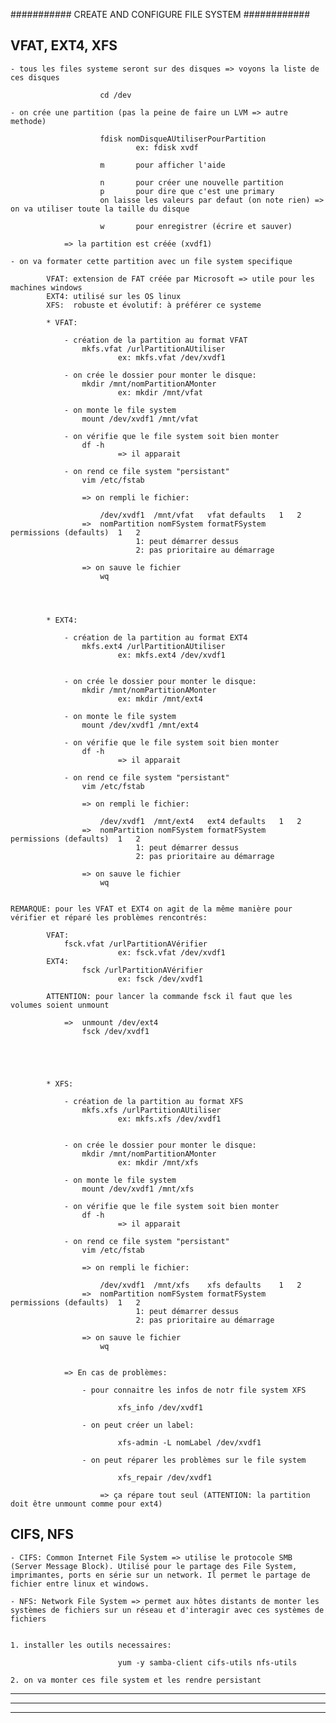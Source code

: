 ########### CREATE AND CONFIGURE FILE SYSTEM ############


## VFAT, EXT4, XFS

	- tous les files systeme seront sur des disques	=> voyons la liste de ces disques

						cd /dev

	- on crée une partition (pas la peine de faire un LVM => autre methode)

						fdisk nomDisqueAUtiliserPourPartition
								ex: fdisk xvdf

						m 		pour afficher l'aide

						n 		pour créer une nouvelle partition
						p 		pour dire que c'est une primary
						on laisse les valeurs par defaut (on note rien) => on va utiliser toute la taille du disque

						w 		pour enregistrer (écrire et sauver)

				=> la partition est créée (xvdf1)

	- on va formater cette partition avec un file system specifique

			VFAT: extension de FAT créée par Microsoft => utile pour les machines windows
			EXT4: utilisé sur les OS linux
			XFS:  robuste et évolutif: à préférer ce systeme

			* VFAT:

				- création de la partition au format VFAT
					mkfs.vfat /urlPartitionAUtiliser
							ex: mkfs.vfat /dev/xvdf1

				- on crée le dossier pour monter le disque:
					mkdir /mnt/nomPartitionAMonter
							ex: mkdir /mnt/vfat

				- on monte le file system
					mount /dev/xvdf1 /mnt/vfat

				- on vérifie que le file system soit bien monter
					df -h
							=> il apparait

				- on rend ce file system "persistant"
					vim /etc/fstab

					=> on rempli le fichier:

						/dev/xvdf1	/mnt/vfat	vfat defaults	1	2
					=>	nomPartition nomFSystem	formatFSystem	permissions (defaults)	1	2
								1: peut démarrer dessus
								2: pas prioritaire au démarrage

					=> on sauve le fichier
						wq




			* EXT4:

				- création de la partition au format EXT4
					mkfs.ext4 /urlPartitionAUtiliser
							ex: mkfs.ext4 /dev/xvdf1


				- on crée le dossier pour monter le disque:
					mkdir /mnt/nomPartitionAMonter
							ex: mkdir /mnt/ext4

				- on monte le file system
					mount /dev/xvdf1 /mnt/ext4

				- on vérifie que le file system soit bien monter
					df -h
							=> il apparait

				- on rend ce file system "persistant"
					vim /etc/fstab

					=> on rempli le fichier:

						/dev/xvdf1	/mnt/ext4	ext4 defaults	1	2
					=>	nomPartition nomFSystem	formatFSystem	permissions (defaults)	1	2
								1: peut démarrer dessus
								2: pas prioritaire au démarrage

					=> on sauve le fichier
						wq


	REMARQUE: pour les VFAT et EXT4 on agit de la même manière pour vérifier et réparé les problèmes rencontrés:

			VFAT:
				fsck.vfat /urlPartitionAVérifier
							ex: fsck.vfat /dev/xvdf1
			EXT4:				
					fsck /urlPartitionAVérifier
							ex: fsck /dev/xvdf1

			ATTENTION: pour lancer la commande fsck il faut que les volumes soient unmount

				=> 	unmount /dev/ext4
					fsck /dev/xvdf1





			* XFS:

				- création de la partition au format XFS
					mkfs.xfs /urlPartitionAUtiliser
							ex: mkfs.xfs /dev/xvdf1


				- on crée le dossier pour monter le disque:
					mkdir /mnt/nomPartitionAMonter
							ex: mkdir /mnt/xfs

				- on monte le file system
					mount /dev/xvdf1 /mnt/xfs

				- on vérifie que le file system soit bien monter
					df -h
							=> il apparait

				- on rend ce file system "persistant"
					vim /etc/fstab

					=> on rempli le fichier:

						/dev/xvdf1	/mnt/xfs	xfs defaults	1	2
					=>	nomPartition nomFSystem	formatFSystem	permissions (defaults)	1	2
								1: peut démarrer dessus
								2: pas prioritaire au démarrage

					=> on sauve le fichier
						wq


				=> En cas de problèmes:

					- pour connaitre les infos de notr file system XFS

							xfs_info /dev/xvdf1

					- on peut créer un label:

							xfs-admin -L nomLabel /dev/xvdf1

					- on peut réparer les problèmes sur le file system

							xfs_repair /dev/xvdf1

						=> ça répare tout seul (ATTENTION: la partition doit être unmount comme pour ext4)




## CIFS, NFS

	- CIFS: Common Internet File System => utilise le protocole SMB (Server Message Block). Utilisé pour le partage des File System, imprimantes, ports en série sur un network. Il permet le partage de fichier entre linux et windows.

	- NFS: Network File System => permet aux hôtes distants de monter les systèmes de fichiers sur un réseau et d'interagir avec ces systèmes de fichiers


	1. installer les outils necessaires:

							yum -y samba-client cifs-utils nfs-utils

	2. on va monter ces file system et les rendre persistant


---------------------------------------------------------------------------
---------------------------------------------------------------------------
---------------------------------------------------------------------------
